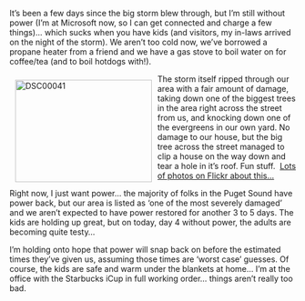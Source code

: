 It&#8217;s been a few days since the big storm blew through, but I&#8217;m still without power (I&#8217;m at Microsoft now, so I can get connected and charge a few things)&#8230; which sucks when you have kids (and visitors, my in-laws arrived on the night of the storm). We aren&#8217;t too cold now, we&#8217;ve borrowed a propane heater from a friend and we have a gas stove to boil water on for coffee/tea (and to boil hotdogs with!). 

[<img style="margin: 10px" height="180" alt="DSC00041" src="http://static.flickr.com/140/326944658_454577007d_m.jpg" width="240" align="left" border="0" />](http://www.flickr.com/photos/duncanma/326944658/ "Photo Sharing")The storm itself ripped through our area with a fair amount of damage, taking down one of the biggest trees in the area right across the street from us, and knocking down one of the evergreens in our own yard. No damage to our house, but the big tree across the street managed to clip a house on the way down and tear a hole in it&#8217;s roof. Fun stuff.&nbsp; <a href="http://www.flickr.com/photos/54156810@N00/sets/72157594423999231/" target="_blank">Lots of photos on Flickr about this&#8230;</a>

Right now, I just want power&#8230; the majority of folks in the Puget Sound have power back, but our area is listed as &#8216;one of the most severely damaged&#8217; and we aren&#8217;t expected to have power restored for another 3 to 5 days. The kids are holding up great, but on today, day 4 without power, the adults are becoming quite testy&#8230;

I&#8217;m holding onto hope that power will snap back on before the estimated times they&#8217;ve given us, assuming those times are &#8216;worst case&#8217; guesses. Of course, the kids are safe and warm under the blankets at home&#8230; I&#8217;m at the office with the Starbucks iCup in full working order&#8230; things aren&#8217;t really too bad.